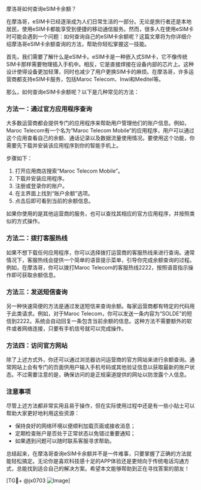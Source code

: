 摩洛哥如何查询eSIM卡余额？

在摩洛哥，eSIM卡已经逐渐成为人们日常生活的一部分。无论是旅行者还是本地居民，使用eSIM卡都能享受到便捷的移动通信服务。然而，很多人在使用eSIM卡时可能会遇到一个问题：如何查询自己的eSIM卡余额呢？这篇文章将为你详细介绍摩洛哥eSIM卡余额查询的方法，帮助你轻松掌握这一技能。

首先，我们需要了解什么是eSIM卡。eSIM卡是一种嵌入式SIM卡，它不像传统SIM卡那样需要物理插入手机中。相反，它是直接焊接在设备内部的芯片上。这种设计使得设备更加轻薄，同时也减少了用户更换SIM卡的麻烦。在摩洛哥，许多运营商都支持eSIM卡服务，包括Maroc Telecom、Inwi和Meditel等。

那么，如何查询eSIM卡余额呢？以下是几种常见的方法：

### 方法一：通过官方应用程序查询

大多数运营商都会提供专门的应用程序来帮助用户管理他们的账户信息。例如，Maroc Telecom有一个名为“Maroc Telecom Mobile”的应用程序，用户可以通过这个应用查看自己的余额、通话记录以及数据流量使用情况。要使用这个功能，你需要先下载并安装该应用程序到你的智能手机上。

步骤如下：
1. 打开应用商店搜索“Maroc Telecom Mobile”。
2. 下载并安装应用程序。
3. 注册或登录你的账户。
4. 在主界面上找到“账户余额”选项。
5. 点击后即可看到当前的余额信息。

如果你使用的是其他运营商的服务，也可以查找其相应的官方应用程序，并按照类似的方式操作。

### 方法二：拨打客服热线

如果不想下载任何应用程序，你可以选择拨打运营商的客服热线来进行查询。通常情况下，客服热线会提供一个简单的语音提示菜单，引导你完成余额查询的过程。例如，在摩洛哥，你可以拨打Maroc Telecom的客服热线2222，按照语音指示操作即可获取余额信息。

### 方法三：发送短信查询

另一种快速简便的方法是通过发送短信来查询余额。每家运营商都有特定的代码用于此类请求。例如，对于Maroc Telecom，你可以发送一条内容为“SOLDE”的短信到2222。系统会自动回复一条包含当前余额的信息。这种方法不需要额外的软件或者网络连接，只要有手机信号就可以完成操作。

### 方法四：访问官方网站

除了上述方式外，你还可以通过浏览器访问运营商的官方网站来进行余额查询。通常网站上会有专门的页面供用户输入手机号码或其他验证信息以获取最新的账户状态。不过需要注意的是，确保访问的是正规渠道提供的网址以防泄露个人信息。

### 注意事项

尽管上述方法都非常实用且易于操作，但在实际使用过程中还是有一些小贴士可以帮助大家更好地利用这些资源：
- 保持良好的网络环境以便顺利加载页面或接收消息；
- 定期检查账户是否处于正常状态以免错过重要通知；
- 如果遇到问题可以随时联系客服寻求帮助。

总结起来，在摩洛哥查询eSIM卡余额并不是一件难事，只要掌握了正确的方法就能轻松搞定。无论你是喜欢科技感十足的APP体验还是更倾向于传统电话沟通方式，总能找到适合自己的解决方案。希望本文能够帮助到正在寻找答案的朋友！

[TG💪+ @jx0703 ![Image](https://github.com/user-attachments/assets/dbca1d08-cadb-493c-b0ec-ad6f7a83f270)]